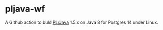# pljava-wf

A Github action to buld [PL/Java](https://github.com/tada/pljava) 1.5.x on Java 8 for Postgres 14 under Linux.

